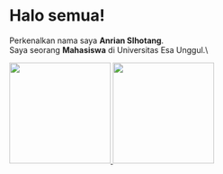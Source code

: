 # Halo semua! 
Perkenalkan nama saya **Anrian SIhotang**.\
Saya seorang **Mahasiswa** di Universitas Esa Unggul.\
 
<p align="left">
<a href="https://github.com/anriansihotang">
  <img height="180em" src="https://github-readme-stats-eight-theta.vercel.app/api?username=anriansihotang&show_icons=true&theme=algolia&include_all_commits=true&count_private=true"/>
  <img height="180em" src="https://github-readme-stats-eight-theta.vercel.app/api/top-langs/?username=anriansihotang&layout=compact&langs_count=8&theme=algolia"/>
</a>
</p>
